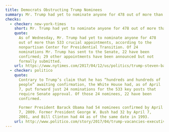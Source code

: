```yaml
---
title: Democrats Obstructing Trump Nominees
summary: Mr. Trump had yet to nominate anyone for 478 out of more than 533 crucial appointments…
checks:
  - checker: new-york-times
    short: Mr. Trump had yet to nominate anyone for 478 out of more than 533 crucial appointments…
    quote:
      As of Wednesday, Mr. Trump had yet to nominate anyone for 478
      out of more than 533 crucial appointments, according to the
      nonpartisan Center for Presidential Transition. Of 24
      nominations Mr. Trump has sent to the Senate, 22 have been
      confirmed; 29 other appointments have been announced but not
      formally submitted.
    url: https://www.nytimes.com/2017/04/12/us/politics/trump-steven-bannon-fox-business-news-interview.html
  - checker: politico
    quote:
      Contrary to Trump’s claim that he has “hundreds and hundreds of
      people” awaiting confirmation, the White House had, as of April
      7, put forward just 24 nominations for the 533 key posts that
      require Senate approval. Of those 24 nominees, 22 have been
      confirmed.

      Former President Barack Obama had 54 nominees confirmed by April
      7, 2009. Former President George W. Bush had 32 by April 7,
      2001, and Bill Clinton had 44 as of the same date in 1993.
    url: http://www.politico.com/story/2017/04/trump-vacancies-executive-branch-237149
---
```

